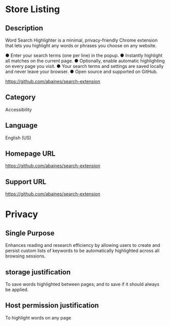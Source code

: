 # Store Listing

## Description

Word Search Highlighter is a minimal, privacy-friendly Chrome extension that lets you highlight any words or phrases you choose on any website.

● Enter your search terms (one per line) in the popup.
● Instantly highlight all matches on the current page.
● Optionally, enable automatic highlighting on every page you visit.
● Your search terms and settings are saved locally and never leave your browser.
● Open source and supported on GitHub.

https://github.com/abaines/search-extension 

## Category

Accessibility

## Language

English (US)

## Homepage URL

https://github.com/abaines/search-extension

## Support URL

https://github.com/abaines/search-extension

# Privacy

## Single Purpose

Enhances reading and research efficiency by allowing users to create and persist custom lists of keywords to be automatically highlighted across all browsing sessions.

## storage justification

To save words highlighted between pages; and to save if it should always be applied.

## Host permission justification

To highlight words on any page

